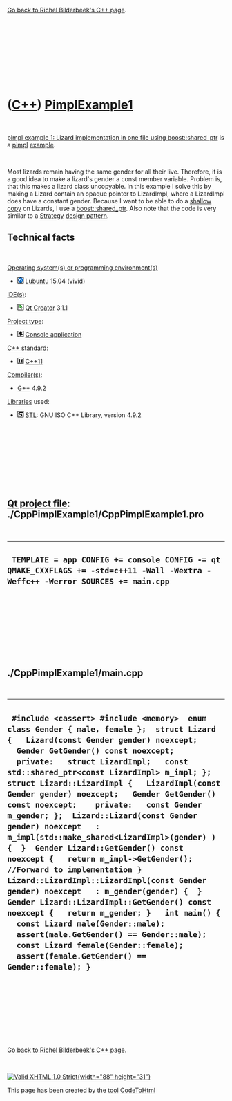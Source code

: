 

[Go back to Richel Bilderbeek's C++ page](Cpp.htm).

 

 

 

 

 

([C++](Cpp.htm)) [PimplExample1](CppPimplExample1.htm)
======================================================

 

[pimpl example 1: Lizard implementation in one file using
boost::shared\_ptr](CppPimplExample1.htm) is a [pimpl](CppPimpl.htm)
[example](CppExample.htm).

 

Most lizards remain having the same gender for all their live.
Therefore, it is a good idea to make a lizard's gender a const member
variable. Problem is, that this makes a lizard class uncopyable. In this
example I solve this by making a Lizard contain an opaque pointer to
LizardImpl, where a LizardImpl does have a constant gender. Because I
want to be able to do a [shallow copy](CppShallowCopy.htm) on Lizards, I
use a [boost::shared\_ptr](CppBoostShared_ptr.htm). Also note that the
code is very similar to a [Strategy](CppDesignPatternStrategy.htm)
[design pattern](CppDesignPattern.htm).

Technical facts
---------------

 

[Operating system(s) or programming environment(s)](CppOs.htm)

-   ![Lubuntu](PicLubuntu.png) [Lubuntu](CppLubuntu.htm) 15.04 (vivid)

[IDE(s)](CppIde.htm):

-   ![Qt Creator](PicQtCreator.png) [Qt Creator](CppQtCreator.htm) 3.1.1

[Project type](CppQtProjectType.htm):

-   ![console](PicConsole.png) [Console
    application](CppConsoleApplication.htm)

[C++ standard](CppStandard.htm):

-   ![C++11](PicCpp11.png) [C++11](Cpp11.htm)

[Compiler(s)](CppCompiler.htm):

-   [G++](CppGpp.htm) 4.9.2

[Libraries](CppLibrary.htm) used:

-   ![STL](PicStl.png) [STL](CppStl.htm): GNU ISO C++ Library, version
    4.9.2

 

 

 

 

 

[Qt project file](CppQtProjectFile.htm): ./CppPimplExample1/CppPimplExample1.pro
--------------------------------------------------------------------------------

 

  ----------------------------------------------------------------------------------------------------------------------------------
  ` TEMPLATE = app CONFIG += console CONFIG -= qt QMAKE_CXXFLAGS += -std=c++11 -Wall -Wextra -Weffc++ -Werror SOURCES += main.cpp`
  ----------------------------------------------------------------------------------------------------------------------------------

 

 

 

 

 

./CppPimplExample1/main.cpp
---------------------------

 

  --------------------------------------------------------------------------------------------------------------------------------------------------------------------------------------------------------------------------------------------------------------------------------------------------------------------------------------------------------------------------------------------------------------------------------------------------------------------------------------------------------------------------------------------------------------------------------------------------------------------------------------------------------------------------------------------------------------------------------------------------------------------------------------------------------------------------------------------------------------------------------------------------------------------------------------------------------------------------------------------------
  ` #include <cassert> #include <memory>  enum class Gender { male, female };  struct Lizard {   Lizard(const Gender gender) noexcept;   Gender GetGender() const noexcept;   private:   struct LizardImpl;   const std::shared_ptr<const LizardImpl> m_impl; };  struct Lizard::LizardImpl {   LizardImpl(const Gender gender) noexcept;   Gender GetGender() const noexcept;    private:   const Gender m_gender; };  Lizard::Lizard(const Gender gender) noexcept   : m_impl(std::make_shared<LizardImpl>(gender) ) {  }  Gender Lizard::GetGender() const noexcept {   return m_impl->GetGender(); //Forward to implementation }  Lizard::LizardImpl::LizardImpl(const Gender gender) noexcept   : m_gender(gender) {  }  Gender Lizard::LizardImpl::GetGender() const noexcept {   return m_gender; }   int main() {   const Lizard male(Gender::male);   assert(male.GetGender() == Gender::male);   const Lizard female(Gender::female);   assert(female.GetGender() == Gender::female); }`
  --------------------------------------------------------------------------------------------------------------------------------------------------------------------------------------------------------------------------------------------------------------------------------------------------------------------------------------------------------------------------------------------------------------------------------------------------------------------------------------------------------------------------------------------------------------------------------------------------------------------------------------------------------------------------------------------------------------------------------------------------------------------------------------------------------------------------------------------------------------------------------------------------------------------------------------------------------------------------------------------------

 

 

 

 

 

[Go back to Richel Bilderbeek's C++ page](Cpp.htm).



 

[![Valid XHTML 1.0 Strict](valid-xhtml10.png){width="88"
height="31"}](http://validator.w3.org/check?uri=referer)

This page has been created by the [tool](Tools.htm)
[CodeToHtml](ToolCodeToHtml.htm)
